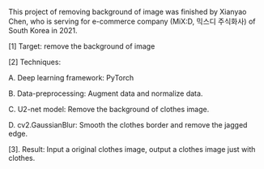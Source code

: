 This project of removing background of image was finished by Xianyao Chen, who is serving for e-commerce company (MiX:D, 믹스디 주식화사) of South Korea in 2021.

[1] Target: remove the background of image

[2] Techniques:

A. Deep learning framework: PyTorch

B. Data-preprocessing: Augment data and normalize data.

C. U2-net model: Remove the background of clothes image.

D. cv2.GaussianBlur: Smooth the clothes border and remove the jagged edge.

[3]. Result: Input a original clothes image, output a clothes image just with clothes.
